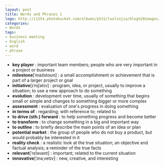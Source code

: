```yaml
---
layout: post
title: Words and Phrases 1
logo: http://i1154.photobucket.com/albums/p531/luolinjia/blog%20images/words_zps91a7cea6.jpg
categories:
- Words
tags:
- business meeting
- English
- word
- phrase
---
```


- **key player** : important team members; people who are very important in a project or business
- **milestone**[ˈmaɪlstoʊn] : a small accomplishment or achievement that is part of a larger project or goal
- **initiative**[ɪˈnɪʃətɪv] : program, idea, or project, usually to improve a situation; to use a new approach to do something
- **evolution** : development over time, usually of something that begins small or simple and changes to something bigger or more complex
- **assessment** : evaluation of one's progress in doing something
- **in terms of** : regarding; with reference to; related to
- **to drive (sth.) forward** : to help something progress and become better
- **to transform** : to change something in a big and important way
- **to outline** : to briefly describe the main points of an idea or plan
- **potential market** : the group of people who do not buy a product, but would probably be interested in it
- **reality check** : a realistic look at the true situation; an objective and factual analysis; a reminder of the true facts
- **relevant**[ˈrɛləvənt]  : important; related to the current situation
- **innovative**[ˈɪnəˌvetɪv] : new, creative, and interesting
